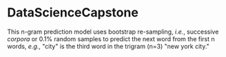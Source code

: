 # DataScienceCapstone
This n-gram prediction model uses bootstrap re-sampling, *i.e.*, successive *corpora* or 0.1% random samples to predict the next word from the first n words, *e.g.*, "city" is the third word in the trigram (n=3) "new york city." 
